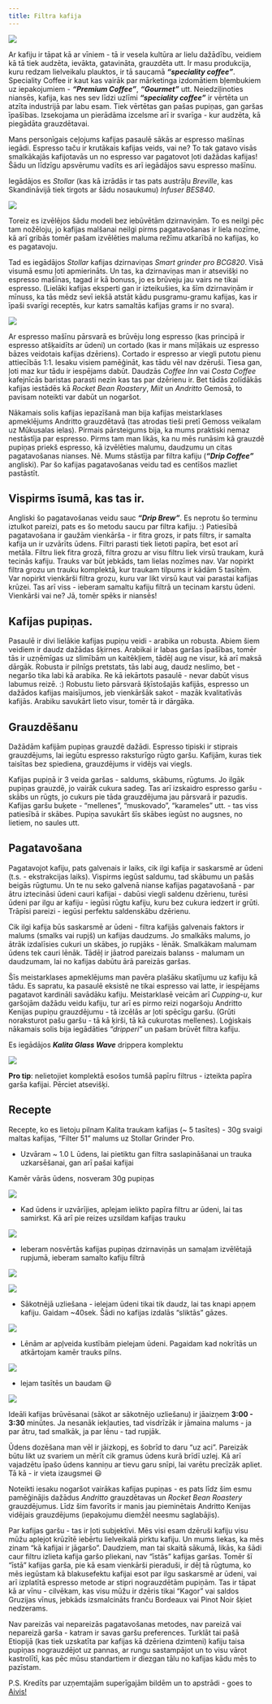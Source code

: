 ```yaml
---
title: Filtra kafija
---
```

![](/images/coffee-00980.jpg)

Ar kafiju ir tāpat kā ar vīniem - tā ir vesela kultūra ar lielu dažādību, veidiem kā tā tiek audzēta, ievākta, gatavināta, grauzdēta utt. Ir masu produkcija, kuru redzam lielveikalu plauktos, ir tā saucamā _**“speciality coffee”**_. Speciality Coffee ir kaut kas vairāk par mārketinga izdomātiem bļembukiem uz iepakojumiem - _**“Premium Coffee”**_, _**“Gourmet”**_ utt. Neiedziļinoties niansēs, kafija, kas nes sev līdzi uzlīmi _**“speciality coffee”**_ ir vērtēta un atzīta industrijā par labu esam. Tiek vērtētas gan pašas pupiņas, gan garšas īpašības. Izsekojama un pierādāma izcelsme arī ir svarīga - kur audzēta, kā piegādāta grauzdētavai.
<!--more-->

Mans personīgais ceļojums kafijas pasaulē sākās ar espresso mašīnas iegādi. Espresso taču ir krutākais kafijas veids, vai ne? To tak gatavo visās smalkākajās kafijotavās un no espresso var pagatovot ļoti dažādas kafijas! Šādu un līdzīgu apsvērumu vadīts es arī iegādājos savu espresso mašīnu.

Iegādājos es _Stollar_ (kas kā izrādās ir tas pats austrāļu _Breville_, kas Skandināvijā tiek tirgots ar šādu nosaukumu) _Infuser BES840_.

![](/images/coffee-00953.jpg)

Toreiz es izvēlējos šādu modeli bez iebūvētām dzirnaviņām. To es neilgi pēc tam nožēloju, jo kafijas malšanai neilgi pirms pagatavošanas ir liela nozīme, kā arī gribās tomēr pašam izvēlēties maluma režīmu atkarībā no kafijas, ko es pagatavoju.

Tad es iegādājos _Stollar_ kafijas dzirnaviņas _Smart grinder pro BCG820_. Visā visumā esmu ļoti apmierināts. Un tas, ka dzirnaviņas man ir atsevišķi no espresso mašīnas, tagad ir kā bonuss, jo es brūveju jau vairs ne tikai espresso. (Lielāki kafijas eksperti gan ir izteikušies, ka šīm dzirnaviņām ir mīnuss, ka tās mēdz sevī iekšā atstāt kādu pusgramu-gramu kafijas, kas ir īpaši svarīgi receptēs, kur katrs samaltās kafijas grams ir no svara).

![](/images/coffee-00967.jpg)

Ar espresso mašīnu pārsvarā es brūvēju long espresso (kas principā ir espresso atšķaidīts ar ūdeni) un cortado (kas ir mans mīļākais uz espresso bāzes veidotais kafijas dzēriens). Cortado ir espresso ar viegli putotu pienu attiecībās 1:1. Iesaku visiem pamēģināt, kas tādu vēl nav dzēruši. Tiesa gan, ļoti maz kur tādu ir iespējams dabūt. Daudzās _Coffee Inn_ vai _Costa Coffee_ kafejnīcās baristas parasti nezin kas tas par dzērienu ir. Bet tādās zolīdākās kafijas iestādēs kā _Rocket Bean Roastery_, _Miit_ un _Andritto_ Gemosā, to pavisam noteikti var dabūt un nogaršot.

Nākamais solis kafijas iepazīšanā man bija kafijas meistarklases apmeklējums Andritto grauzdētavā (tas atrodas tieši pretī Gemoss veikalam uz Mūkusalas ielas). Pirmais pārsteigums bija, ka mums praktiski nemaz nestāstīja par espresso. Pirms tam man likās, ka nu mēs runāsim kā grauzdē pupiņas priekš espresso, kā izvēlēties malumu, daudzumu un citas pagatavošanas nianses. Nē. Mums stāstīja par filtra kafiju (_**“Drip Coffee”**_ angliski). Par šo kafijas pagatavošanas veidu tad es centīšos mazliet pastāstīt.

## Vispirms īsumā, kas tas ir.

Angliski šo pagatavošanas veidu sauc _**“Drip Brew”**_. Es neprotu šo terminu iztulkot pareizi, pats es šo metodu saucu par filtra kafiju. :) Patiesībā pagatavošana ir gaužām vienkārša - ir fitra grozs, ir pats filtrs, ir samalta kafija un ir uzvārīts ūdens. Filtri parasti tiek lietoti papīra, bet esot arī metāla. Filtru liek fitra grozā, filtra grozu ar visu filtru liek virsū traukam, kurā tecinās kafiju. Trauks var būt jebkāds, tam lielas nozīmes nav. Var nopirkt filtra grozu un trauku komplektā, kur traukam tilpums ir kādām 5 tasītēm. Var nopirkt vienkārši filtra grozu, kuru var likt virsū kaut vai parastai kafijas krūzei. Tas arī viss - ieberam samaltu kafiju filtrā un tecinam karstu ūdeni. Vienkārši vai ne? Jā, tomēr spēks ir niansēs!

## Kafijas pupiņas.
Pasaulē ir divi lielākie kafijas pupiņu veidi - arabika un robusta. Abiem šiem veidiem ir daudz dažādas šķirnes. Arabikai ir labas garšas īpašības, tomēr tās ir uzņēmīgas uz slimībām un kaitēkļiem, tādēļ aug ne visur, kā arī maksā dārgāk. Robusta ir pilnīgs pretstats, tās labi aug, daudz neslimo, bet - negaršo tika labi kā arabika. Re kā iekārtots pasaulē - nevar dabūt visus labumus reizē. :) Robustu lieto pārsvarā šķīstošajās kafijās, espresso un dažādos kafijas maisījumos, jeb vienkāršāk sakot - mazāk kvalitatīvās kafijās. Arabiku savukārt lieto visur, tomēr tā ir dārgāka.

## Grauzdēšanu
Dažādām kafijām pupiņas grauzdē dažādi. Espresso tipiski ir stiprais grauzdējums, lai iegūtu espresso raksturīgo rūgto garšu. Kafijām, kuras tiek taisītas bez spiediena, grauzdējums ir vidējs vai viegls.

Kafijas pupiņā ir 3 veida garšas - saldums, skābums, rūgtums. Jo ilgāk pupiņas grauzdē, jo vairāk cukura sadeg. Tas arī izskaidro espresso garšu - skābs un rūgts, jo cukurs pie tāda grauzdējuma jau pārsvarā ir pazudis. Kafijas garšu buķete - “mellenes”, “muskovado”, “karameles” utt. - tas viss patiesībā ir skābes. Pupiņa savukārt šīs skābes iegūst no augsnes, no lietiem, no saules utt.

## Pagatavošana
Pagatavojot kafiju, pats galvenais ir laiks, cik ilgi kafija ir saskarsmē ar ūdeni (t.s. - ekstrakcijas laiks). Vispirms iegūst saldumu, tad skābumu un pašās beigās rūgtumu. Un te nu seko galvenā nianse kafijas pagatavošanā - par ātru iztecināsi ūdeni cauri kafijai - dabūsi viegli saldenu dzērienu, turēsi ūdeni par ilgu ar kafiju - iegūsi rūgtu kafiju, kuru bez cukura iedzert ir grūti. Trāpīsi pareizi - iegūsi perfektu saldenskābu dzērienu.

Cik ilgi kafija būs saskarsmē ar ūdeni - filtra kafijās galvenais faktors ir malums (smalks vai rupjš) un kafijas daudzums. Jo smalkāks malums, jo ātrāk izdalīsies cukuri un skābes, jo rupjāks - lēnāk. Smalkākam malumam ūdens tek cauri lēnāk. Tādēļ ir jāatrod pareizais balanss - malumam un daudzumam, lai no kafijas dabūtu ārā pareizās garšas.

Šīs meistarklases apmeklējums man pavēra plašāku skatījumu uz kafiju kā tādu. Es sapratu, ka pasaulē eksistē ne tikai espresso vai latte, ir iespējams pagatavot kardināli savādāku kafiju. Meistarklasē veicām arī _Cupping-u_, kur garšojām dažādu veidu kafiju, tur arī es pirmo reizi nogaršoju Andritto Kenijas pupiņu grauzdējumu - tā izcēlās ar ļoti spēcīgu garšu. (Grūti noraksturot pašu garšu - tā kā ķirši, tā kā cukurotas mellenes). Loģiskais nākamais solis bija iegādāties _“dripperi”_ un pašam brūvēt filtra kafiju.

Es iegādājos _**Kalita Glass Wave**_ drippera komplektu

![](/images/coffee-00982.jpg)

**Pro tip**: nelietojiet komplektā esošos tumšā papīru filtrus - izteikta papīra garša kafijai. Pērciet atsevišķi.

## Recepte
Recepte, ko es lietoju pilnam Kalita traukam kafijas (~ 5 tasītes) - 30g svaigi maltas kafijas, “Filter 51” malums uz Stollar Grinder Pro.

- Uzvāram ~ 1.0 L ūdens, lai pietiktu gan filtra saslapināšanai un trauka uzkarsēšanai, gan arī pašai kafijai

Kamēr vārās ūdens, nosveram 30g pupiņas

![](/images/coffee-00996.jpg)

- Kad ūdens ir uzvārījies, aplejam ielikto papīra filtru ar ūdeni, lai tas samirkst. Kā arī pie reizes uzsildam kafijas trauku

![](/images/coffee-00997.jpg)

- Ieberam nosvērtās kafijas pupiņas dzirnaviņās un samaļam izvēlētajā rupjumā, ieberam samalto kafiju filtrā

![](/images/coffee-01004.jpg)

![](/images/coffee-01006.jpg)

- Sākotnējā uzliešana - ielejam ūdeni tikai tik daudz, lai tas knapi apņem kafiju. Gaidam ~40sek. Šādi no kafijas izdalās “sliktās” gāzes.

![](/images/coffee-01008.jpg)

- Lēnām ar apļveida kustībām pielejam ūdeni. Pagaidam kad nokrītās un atkārtojam kamēr trauks pilns.

![](/images/coffee-01021.jpg)

- lejam tasītēs un baudam 😃

![](/images/coffee-01039.jpg)

Ideāli kafijas brūvēsanai (sākot ar sākotnējo uzliešanu) ir jāaizņem **3:00 - 3:30** minūtes. Ja nesanāk iekļauties, tad visdrīzāk ir jāmaina malums - ja par ātru, tad smalkāk, ja par lēnu - tad rupjāk.

Ūdens dozēšana man vēl ir jāizkopj, es šobrīd to daru “uz aci”. Pareizāk būtu likt uz svariem un mērīt cik gramus ūdens kurā brīdī uzlej. Kā arī vajadzētu īpašo ūdens kanniņu ar tievu garu snīpi, lai varētu precīzāk apliet. Tā kā - ir vieta izaugsmei 😃

Noteikti iesaku nogaršot vairākas kafijas pupiņas - es pats līdz šim esmu pamēģinājis dažādus _Andritto_ grauzdētavas un _Rocket Bean Roastery_ grauzdējumus. Līdz šim favorīts ir manis jau pieminētais Andritto Kenijas vidējais grauzdējums (iepakojumu diemžēl neesmu saglabājis).

Par kafijas garšu - tas ir ļoti subjektīvi. Mēs visi esam dzēruši kafiju visu mūžu aplejot krūzītē iebērtu lielveikalā pirktu kafiju. Un mums liekas, ka mēs zinam “kā kafijai ir jāgaršo”. Daudziem, man tai skaitā sākumā, likās, ka šādi caur filtru izlieta kafija garšo pliekani, nav “īstās” kafijas garšas. Tomēr šī “īstā” kafijas garša, pie kā esam vienkārši pieraduši, ir dēļ tā rūgtuma, ko mēs iegūstam kā blakusefektu kafijai esot par ilgu saskarsmē ar ūdeni, vai arī izplatītā espresso metode ar stipri nograuzdētām pupiņām. Tas ir tāpat kā ar vīnu - cilvēkam, kas visu mūžu ir dzēris tikai “Kagor” vai saldos Gruzijas vīnus, jebkāds izsmalcināts franču Bordeaux vai Pinot Noir šķiet nedzerams.

Nav pareizās vai nepareizās pagatavošanas metodes, nav pareizā vai nepareizā garša - katram ir savas garšu preferences. Turklāt tai pašā Etiopijā (kas tiek uzskatīta par kafijas kā dzēriena dzimteni) kafiju taisa pupiņas nograuzdējot uz pannas, ar rungu sastampājot un to visu vārot kastrolītī, kas pēc mūsu standartiem ir diezgan tālu no kafijas kādu mēs to pazīstam.

P.S. Kredīts par uzņemtajām superīgajām bildēm un to apstrādi - goes to  [Aivis!](https://www.instagram.com/aivisjekabsons)